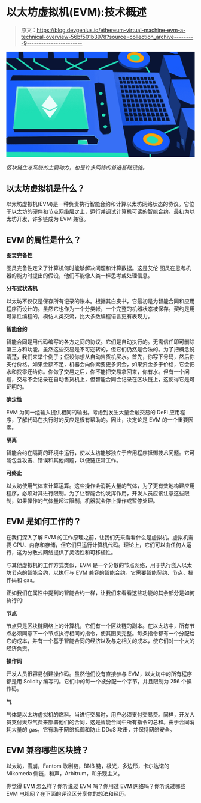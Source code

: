 # 以太坊虚拟机(EVM):技术概述

> 原文：<https://blog.devgenius.io/ethereum-virtual-machine-evm-a-technical-overview-56bf501b3978?source=collection_archive---------9----------------------->

![](img/637666f583e64b920a9bcd07d4b0fc07.png)

*区块链生态系统的主要动力，也是许多网络的首选基础设施。*

## 以太坊虚拟机是什么？

以太坊虚拟机(EVM)是一种负责执行智能合约和计算以太坊网络状态的协议。它位于以太坊的硬件和节点网络层之上，运行并调试计算机可读的智能合约。最初为以太坊开发，许多链成为 EVM 兼容。

## EVM 的属性是什么？

**图灵完备性**

图灵完备性定义了计算机何时能够解决问题和计算数据。这是艾伦·图灵在思考机器的能力时提出的假设，他们不能像人类一样思考或处理信息。

**分布式状态机**

以太坊不仅仅是保存所有记录的账本。根据其白皮书，它最初是为智能合同和应用程序而设计的。虽然它也作为一个分类帐，一个完整的机器状态被保存。契约是用可靠性编程的，模仿人类交流，比大多数编程语言更有表现力。

**智能合约**

智能合同是用代码编写的各方之间的协议。它们是自动执行的。无需信任即可删除第三方和功能。虽然这些交易是不可逆转的，但它们仍然是合法的。为了把概念说清楚，我们来举个例子；假设你想从自动售货机买水。首先，你写下号码，然后你支付价格。如果金额不足，机器会向你索要更多资金，如果资金多于价格，它会把水和找零还给你。你做了交易之后，你不能把交易拿回来，你有水。但有一个问题，交易不会记录在自动售货机上，但智能合同会记录在区块链上，这使得它是可证明的。

**确定性**

EVM 为同一组输入提供相同的输出。考虑到发生大量金融交易的 DeFi 应用程序，了解代码在执行时的反应是很有帮助的。因此，决定论是 EVM 的一个重要因素。

**隔离**

智能合约在隔离的环境中运行，使以太坊能够独立于应用程序抵御技术问题。它可能包含攻击、错误和其他问题，以便链正常工作。

**可终止**

以太坊使用气体来计算运算。这些操作会消耗大量的气体，为了更有效地构建应用程序，必须对其进行限制。为了让智能合约发挥作用，开发人员应该注意这些限制，如果操作的气体量超过限制，机器就会停止操作或暂停处理。

## EVM 是如何工作的？

在我们深入了解 EVM 的工作原理之前，让我们先来看看什么是虚拟机。虚拟机需要 CPU、内存和存储，但它们只运行计算机代码。理论上，它们可以由任何人运行，这为分散式网络提供了灵活性和可移植性。

与其他虚拟机的工作方式类似，EVM 是一个分散的节点网络，用于执行嵌入以太坊节点的智能合约，以执行与 EVM 兼容的智能合约。它需要智能契约、节点、操作码和 gas。

正如我们在属性中提到的智能合约一样，让我们来看看这些功能的其余部分是如何执行的:

**节点**

节点只是区块链网络上的计算机，它们有一个区块链的副本。在以太坊中，所有节点必须同意下一个节点执行相同的指令，使其图灵完整。每条指令都有一个分配给它的成本，并有一个基于智能合同的经济以及与之相关的成本，使它们对一个大的经济负责。

**操作码**

开发人员很容易创建操作码。虽然他们没有直接参与 EVM，以太坊中的所有程序都是用 Solidity 编写的。它们中的每一个被分配一个字节，并且限制为 256 个操作码。

**气**

气体是以太坊虚拟机的燃料。当进行交易时，用户必须支付交易费。同样，开发人员支付天然气费来部署他们的合同，这是智能合同中所有指令的总和。由于合同消耗大量的 gas，它有助于网络抵御和防止 DDoS 攻击，并保持网络安全。

## EVM 兼容哪些区块链？

以太坊，雪崩，Fantom 歌剧链，BNB 链，极光，多边形，卡尔达诺的 Mikomeda 侧链，和声，Arbitrum，和乐观主义。

你觉得 EVM 怎么样？你听说过 EVM 吗？你用过 EVM 网络吗？你听说过哪些 EVM 电视网？在下面的评论区分享你的想法和经历。